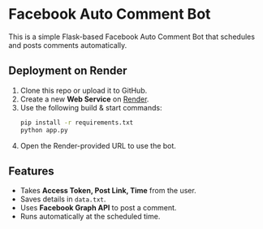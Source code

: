 # Facebook Auto Comment Bot

This is a simple Flask-based Facebook Auto Comment Bot that schedules and posts comments automatically.

## Deployment on Render

1. Clone this repo or upload it to GitHub.
2. Create a new **Web Service** on [Render](https://render.com/).
3. Use the following build & start commands:
   ```sh
   pip install -r requirements.txt
   python app.py
   ```
4. Open the Render-provided URL to use the bot.

## Features

- Takes **Access Token, Post Link, Time** from the user.
- Saves details in `data.txt`.
- Uses **Facebook Graph API** to post a comment.
- Runs automatically at the scheduled time.
